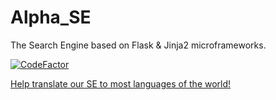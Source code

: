 # Alpha_SE
The Search Engine based on Flask & Jinja2 microframeworks.

[![CodeFactor](https://www.codefactor.io/repository/github/alphasearch/alpha_a/badge)](https://www.codefactor.io/repository/github/alphasearch/alpha_a)

[Help translate our SE to most languages of the world!](https://poeditor.com/join/project/2uoki8yjSe)
